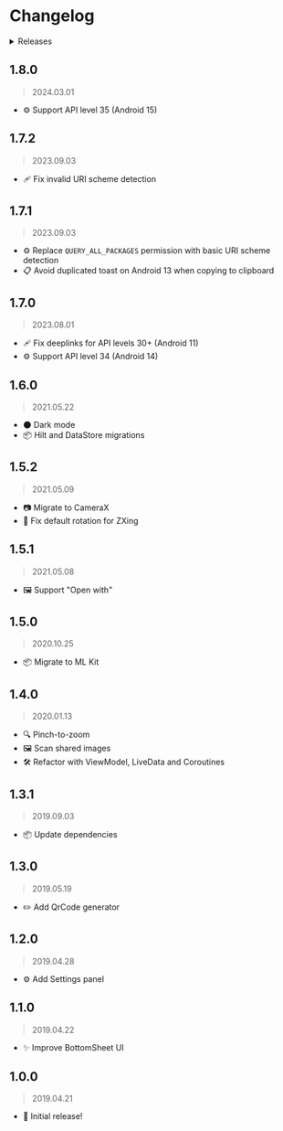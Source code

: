 # Changelog

<details><summary>Releases</summary>

<!-- MarkdownTOC autolink="true" -->

- [1.8.0](#180)
- [1.7.2](#172)
- [1.7.1](#171)
- [1.7.0](#170)
- [1.6.0](#160)
- [1.5.2](#152)
- [1.5.1](#151)
- [1.5.0](#150)
- [1.4.0](#140)
- [1.3.1](#131)
- [1.3.0](#130)
- [1.2.0](#120)
- [1.1.0](#110)
- [1.0.0](#100)

<!-- /MarkdownTOC -->
</details>

## 1.8.0
> 2024.03.01

- ⚙️ Support API level 35 (Android 15)

## 1.7.2
> 2023.09.03

- 🩹 Fix invalid URI scheme detection

## 1.7.1
> 2023.09.03

- ⚙️ Replace `QUERY_ALL_PACKAGES` permission with basic URI scheme detection
- 📋 Avoid duplicated toast on Android 13 when copying to clipboard

## 1.7.0
> 2023.08.01

- 🩹 Fix deeplinks for API levels 30+ (Android 11)
- ⚙️ Support API level 34 (Android 14)

## 1.6.0
> 2021.05.22

- 🌑 Dark mode
- 📦 Hilt and DataStore migrations

## 1.5.2
> 2021.05.09

- 📷 Migrate to CameraX
- 🔄 Fix default rotation for ZXing

## 1.5.1
> 2021.05.08

- 🖼️ Support "Open with"

## 1.5.0
> 2020.10.25

- 📦 Migrate to ML Kit

## 1.4.0
> 2020.01.13

- 🔍 Pinch-to-zoom
- 🖼️ Scan shared images
- 🛠️ Refactor with ViewModel, LiveData and Coroutines

## 1.3.1
> 2019.09.03

- 📦 Update dependencies

## 1.3.0
> 2019.05.19

- ✏️ Add QrCode generator

## 1.2.0
> 2019.04.28

- ⚙️ Add Settings panel

## 1.1.0
> 2019.04.22

- ✨ Improve BottomSheet UI

## 1.0.0
> 2019.04.21

- 🎺 Initial release!
